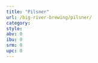 ```yaml
---
title: "Pilsner"
url: /big-river-brewing/pilsner/
category: 
style: 
abv: 0
ibu: 0
srm: 0
upc: 0
---
```


